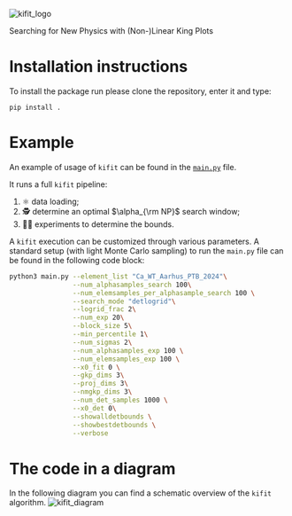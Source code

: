 
![kifit_logo](https://github.com/user-attachments/assets/950adab6-bc29-4850-b916-57bb902bd8cd)


Searching for New Physics with (Non-)Linear King Plots



# Installation instructions

To install the package run please clone the repository, enter it and type:
```
pip install .
```

# Example

An example of usage of `kifit` can be found in the [`main.py`](https://github.com/MatteoRobbiati/kifit/blob/main/src/kifit/main.py) file.

It runs a full `kifit` pipeline:
1. ⚛️ data loading;
2. 🕵️ determine an optimal $\alpha_{\rm NP}$ search window;
3. 🧑‍🔬 experiments to determine the bounds.

A `kifit` execution can be customized through various parameters.
A standard setup (with light Monte Carlo sampling) to run the `main.py` file can be found in the following code block:

```sh
python3 main.py --element_list "Ca_WT_Aarhus_PTB_2024"\
                --num_alphasamples_search 100\
                --num_elemsamples_per_alphasample_search 100 \
                --search_mode "detlogrid"\
                --logrid_frac 2\
                --num_exp 20\
                --block_size 5\
                --min_percentile 1\
                --num_sigmas 2\
                --num_alphasamples_exp 100 \
                --num_elemsamples_exp 100 \
                --x0_fit 0 \
                --gkp_dims 3\
                --proj_dims 3\
                --nmgkp_dims 3\
                --num_det_samples 1000 \
                --x0_det 0\
                --showalldetbounds \
                --showbestdetbounds \
                --verbose
```


# The code in a diagram

In the following diagram you can find a schematic overview of the `kifit` algorithm.
![kifit_diagram](https://github.com/user-attachments/assets/0d9c918f-eef3-4fc1-ab5c-5845907d40b1)

